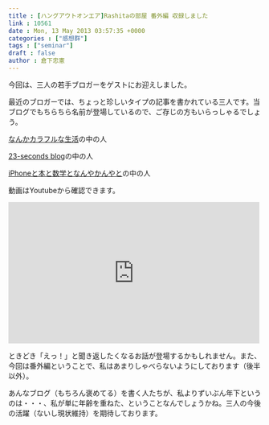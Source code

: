 ```yaml
---
title : [ハングアウトオンエア]Rashitaの部屋 番外編 収録しました
link : 10561
date : Mon, 13 May 2013 03:57:35 +0000
categories : ["感想群"]
tags : ["seminar"]
draft : false
author : 倉下忠憲
---
```


今回は、三人の若手ブロガーをゲストにお迎えしました。

最近のブロガーでは、ちょっと珍しいタイプの記事を書かれている三人です。当ブログでもちらちら名前が登場しているので、ご存じの方もいらっしゃるでしょう。

<a href="http://colorfullife.hatenablog.com/" target="_blank">なんかカラフルな生活</a>の中の人

<a href="http://23secblog.blogspot.jp/" target="_blank">23-seconds blog</a>の中の人

<a href="http://d.hatena.ne.jp/choiyaki/" target="_blank">iPhoneと本と数学となんやかんやと</a>の中の人

動画はYoutubeから確認できます。

<iframe width="500" height="281" src="http://www.youtube.com/embed/XfEHJdZhkWc" frameborder="0" allowfullscreen></iframe>


ときどき「えっ！」と聞き返したくなるお話が登場するかもしれません。また、今回は番外編ということで、私はあまりしゃべらないようにしております（後半以外）。

あんなブログ（もちろん褒めてる）を書く人たちが、私よりずいぶん年下というのは・・・、私が単に年齢を重ねた、ということなんでしょうかね。三人の今後の活躍（ないし現状維持）を期待しております。

